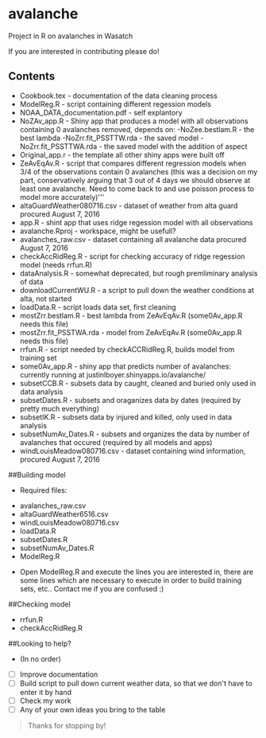 # avalanche
Project in R on avalanches in Wasatch

If you are interested in contributing please do!
## Contents 
 + Cookbook.tex - documentation of the data cleaning process
 + ModelReg.R - script containing different regession models
 + NOAA_DATA_documentation.pdf - self explantory
 + NoZAv_app.R - Shiny app that produces a model with all observations containing 0 avalanches removed, depends on:
    -NoZee.bestlam.R - the best lambda
    -NoZrr.fit_PSSTTW.rda - the saved model 
    -NoZrr.fit_PSSTTWA.rda - the saved model with the addition of aspect
 + Original_app.r - the template all other shiny apps were built off
 + ZeAvEqAv.R - script that compares different regression models when 3/4 of the observations contain 0 avalanches (this was a decision on my part, conservatively arguing that 3 out of 4 days we should observe at least one avalanche.  Need to come back to and use poisson process to model more accurately)'''
 + altaGuardWeather080716.csv - dataset of weather from alta guard procured August 7, 2016
 + app.R - shint app that uses ridge regession model with all observations
 + avalanche.Rproj - workspace, might be usefull?
 + avalanches_raw.csv - dataset containing all avalanche data procured August 7, 2016
 + checkAccRidReg.R - script for checking accuracy of ridge regession model (needs rrfun.R)
 + dataAnalysis.R - somewhat deprecated, but rough premliminary analysis of data
 + downloadCurrentWU.R - a script to pull down the weather conditions at alta, not started
 + loadData.R - script loads data set, first cleaning
 + mostZrr.bestlam.R - best lambda from ZeAvEqAv.R (some0Av_app.R needs this file)
 + mostZrr.fit_PSSTWA.rda - model from ZeAvEqAv.R (some0Av_app.R needs this file)
 + rrfun.R - script needed by checkACCRidReg.R, builds model from training set
 + some0Av_app.R - shiny app that predicts number of avalanches: currently running at justinlboyer.shinyapps.io/avalanche/
 + subsetCCB.R - subsets data by caught, cleaned and buried only used in data analysis
 + subsetDates.R - subsets and oraganizes data by dates (required by pretty much everything)
 + subsetIK.R - subsets data by injured and killed, only used in data analysis
 + subsetNumAv_Dates.R - subsets and organizes the data by number of avalanches that occured (required by all models and apps)
 + windLouisMeadow080716.csv - dataset containing wind information, procured August 7, 2016
 
 
 ##Building model
 - Required files: 
 + avalanches_raw.csv
 + altaGuardWeather6516.csv
 + windLouisMeadow080716.csv
 + loadData.R
 + subsetDates.R
 + subsetNumAv_Dates.R
 + ModelReg.R 

 - Open ModelReg.R and execute the lines you are interested in, there are some lines which are necessary to execute in order to build training sets, etc.. Contact me if you are confused :)
 
 ##Checking model
 + rrfun.R
 + checkAccRidReg.R
 
 ##Looking to help?
 - (In no order)
 - [ ] Improve documentation
 - [ ] Build script to pull down current weather data, so that we don't have to enter it by hand
 - [ ] Check my work
 - [ ] Any of your own ideas you bring to the table
 
 >Thanks for stopping by!
